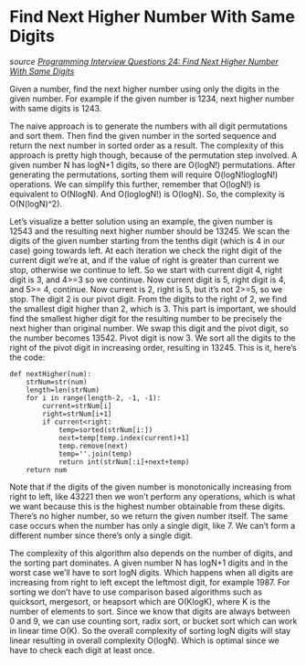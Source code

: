 # Find Next Higher Number With Same Digits

_source [Programming Interview Questions 24: Find Next Higher Number With Same Digits](http://www.ardendertat.com/2012/01/02/programming-interview-questions-24-find-next-higher-number-with-same-digits/)_

Given a number, find the next higher number using only the digits in the given number. For example if the given number is 1234, next higher number with same digits is 1243.

The naive approach is to generate the numbers with all digit permutations and sort them. Then find the given number in the sorted sequence and return the next number in sorted order as a result. The complexity of this approach is pretty high though, because of the permutation step involved. A given number N has logN+1 digits, so there are O(logN!) permutations. After generating the permutations, sorting them will require O(logN!loglogN!) operations. We can simplify this further, remember that O(logN!) is equivalent to O(NlogN). And O(loglogN!) is O(logN). So, the complexity is O(N(logN)^2).

Let’s visualize a better solution using an example, the given number is 12543 and the resulting next higher number should be 13245. We scan the digits of the given number starting from the tenths digit (which is 4 in our case) going towards left. At each iteration we check the right digit of the current digit we’re at, and if the value of right is greater than current we stop, otherwise we continue to left. So we start with current digit 4, right digit is 3, and 4>=3 so we continue. Now current digit is 5, right digit is 4, and 5>= 4, continue. Now current is 2, right is 5, but it’s not 2>=5, so we stop. The digit 2 is our pivot digit. From the digits to the right of 2, we find the smallest digit higher than 2, which is 3. This part is important, we should find the smallest higher digit for the resulting number to be precisely the next higher than original number. We swap this digit and the pivot digit, so the number becomes 13542. Pivot digit is now 3. We sort all the digits to the right of the pivot digit in increasing order, resulting in 13245. This is it, here’s the code:

```
def nextHigher(num):
    strNum=str(num)
    length=len(strNum)
    for i in range(length-2, -1, -1):
        current=strNum[i]
        right=strNum[i+1]
        if current<right:
            temp=sorted(strNum[i:])
            next=temp[temp.index(current)+1]
            temp.remove(next)
            temp=''.join(temp)
            return int(strNum[:i]+next+temp)
    return num
```

Note that if the digits of the given number is monotonically increasing from right to left, like 43221 then we won’t perform any operations, which is what we want because this is the highest number obtainable from these digits. There’s no higher number, so we return the given number itself. The same case occurs when the number has only a single digit, like 7. We can’t form a different number since there’s only a single digit.

The complexity of this algorithm also depends on the number of digits, and the sorting part dominates. A given number N has logN+1 digits and in the worst case we’ll have to sort logN digits. Which happens when all digits are increasing from right to left except the leftmost digit, for example 1987. For sorting we don’t have to use comparison based algorithms such as quicksort, mergesort, or heapsort which are O(KlogK), where K is the number of elements to sort. Since we know that digits are always between 0 and 9, we can use counting sort, radix sort, or bucket sort which can work in linear time O(K). So the overall complexity of sorting logN digits will stay linear resulting in overall complexity O(logN). Which is optimal since we have to check each digit at least once.
